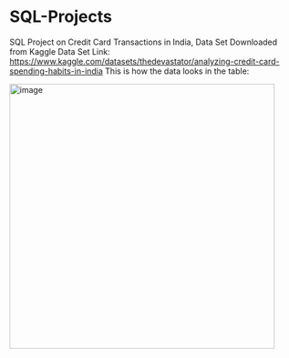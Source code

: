 # SQL-Projects
SQL Project on Credit Card Transactions in India,
Data Set Downloaded from Kaggle
Data Set Link:  https://www.kaggle.com/datasets/thedevastator/analyzing-credit-card-spending-habits-in-india
This is how the data looks in the table:


<img width="465" alt="image" src="https://github.com/Sums1764/SQL_Credit_Card_Transactions/assets/150422996/c4adb476-75f6-4e78-9631-9f4ae0a3fd9f">

